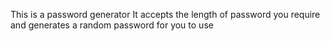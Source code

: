 This is a password generator
It accepts the length of password you require and generates a random password for you to use
